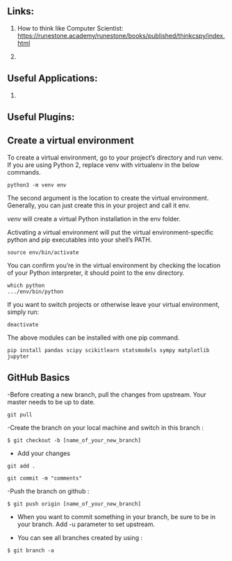 ## Links:

1. How to think like Computer Scientist: https://runestone.academy/runestone/books/published/thinkcspy/index.html

2. 

## Useful Applications:

1. 

## Useful Plugins:

## Create a virtual environment

To create a virtual environment, go to your project’s directory and run venv. If you are using Python 2, replace venv with virtualenv in the below commands.

```
python3 -m venv env
```

The second argument is the location to create the virtual environment. Generally, you can just create this in your project and call it env.

*venv* will create a virtual Python installation in the env folder.

Activating a virtual environment will put the virtual environment-specific python and pip executables into your shell’s PATH.

```
source env/bin/activate
```

You can confirm you’re in the virtual environment by checking the location of your Python interpreter, it should point to the env directory.

```
which python
.../env/bin/python
```

If you want to switch projects or otherwise leave your virtual environment, simply run:

```
deactivate
```

The above modules can be installed with one pip command.

```
pip install pandas scipy scikitlearn statsmodels sympy matplotlib jupyter
```

## GitHub Basics

-Before creating a new branch, pull the changes from upstream. Your master needs to be up to date.
```
git pull
```

-Create the branch on your local machine and switch in this branch :

```buildoutcfg
$ git checkout -b [name_of_your_new_branch]
```

- Add your changes

```buildoutcfg
git add .
```

```buildoutcfg
git commit -m "comments"
```

-Push the branch on github :

```buildoutcfg
$ git push origin [name_of_your_new_branch]
```

- When you want to commit something in your branch, be sure to be in your branch. Add -u parameter to set upstream.

- You can see all branches created by using :

```buildoutcfg
$ git branch -a

```


